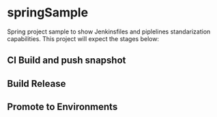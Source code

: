 # springSample
Spring project sample to show Jenkinsfiles and piplelines standarization capabilities. This project will expect the stages below:

## CI Build and push snapshot

## Build Release

## Promote to Environments


